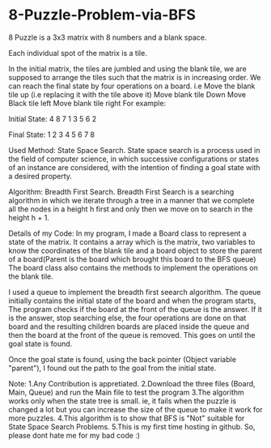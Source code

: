 # 8-Puzzle-Problem-via-BFS
8 Puzzle is a 3x3 matrix with 8 numbers and a blank space.

Each individual spot of the matrix is a tile. 

In the initial matrix, the tiles are jumbled and using the blank tile, we are supposed to arrange the tiles such that the matrix is in increasing order.
We can reach the final state by four operations on a board. i.e 
Move the blank tile up (i.e replacing it with the tile above it)
Move blank tile Down 
Move Black tile left 
Move blank tile right
For example:

Initial State:
4 8 7
1 3 5
6   2

Final State:
1 2 3 
4 5 6 
7 8 

Used Method: State Space Search.
State space search is a process used in the field of computer science, in which successive configurations or states of an instance are considered, with the intention of finding a goal state with a desired property.

Algorithm: Breadth First Search.
Breadth First Search is a searching algorithm in which we iterate through a tree in a manner that we complete all the nodes in a height h first and only then we move on to search in the height h + 1. 

Details of my Code:
In my program, I made a Board class to represent a state of the matrix. It contains a array which is the matrix, two variables to know the coordinates of the blank tile and a board object to store the parent of a board(Parent is the board which brought this board to the BFS queue)
The board class also contains the methods to implement the operations on the blank tile.

I used a queue to implement the breadth first seearch algorithm. The queue initially contains the initial state of the board and when the program starts, The program checks if the board at the front of the queue is the answer. If it is the answer, stop searching else, the four operations are done on that board and the resulting children boards are placed inside the queue and then the board at the front of the queue is removed. This goes on until the goal state is found.

Once the goal state is found, using the back pointer (Object variable "parent"), I found out the path to the goal from the initial state.



Note:
1.Any Contribution is appretiated.
2.Download the three files (Board, Main, Queue) and run the Main file to test the program
3.The algorithm works only when the state tree is small. ie, it fails when the puzzle is changed a lot but you can increase the size of the queue to make it work for more puzzles.
4.This algorithm is to show that BFS is "Not" suitable for State Space Search Problems.
5.This is my first time hosting in github. So, please dont hate me for my bad code :)
